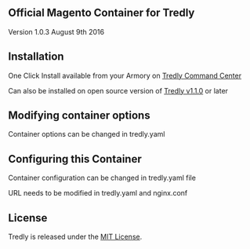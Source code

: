 ## Official Magento Container for Tredly

Version 1.0.3 August 9th 2016

## Installation

One Click Install available from your Armory on [Tredly Command Center](https://cc.tredly.com)

Can also be installed on open source version of [Tredly v1.1.0](https://github.com/tredly/tredly) or later

## Modifying container options

Container options can be changed in tredly.yaml

## Configuring this Container

Container configuration can be changed in tredly.yaml file

URL needs to be modified in tredly.yaml and nginx.conf

## License

Tredly is released under the [MIT License](http://www.opensource.org/licenses/MIT).